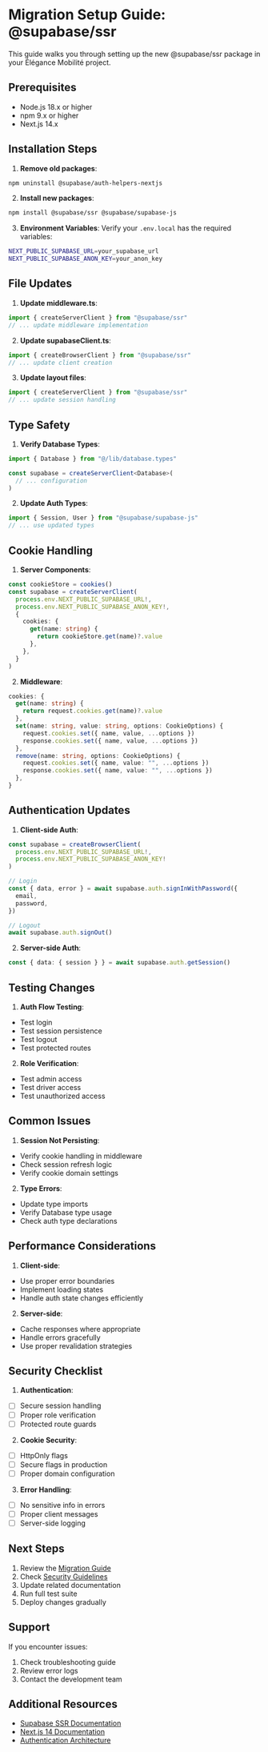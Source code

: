 # Migration Setup Guide: @supabase/ssr

This guide walks you through setting up the new @supabase/ssr package in your Élégance Mobilité project.

## Prerequisites

- Node.js 18.x or higher
- npm 9.x or higher
- Next.js 14.x

## Installation Steps

1. **Remove old packages**:
```bash
npm uninstall @supabase/auth-helpers-nextjs
```

2. **Install new packages**:
```bash
npm install @supabase/ssr @supabase/supabase-js
```

3. **Environment Variables**:
Verify your `.env.local` has the required variables:
```bash
NEXT_PUBLIC_SUPABASE_URL=your_supabase_url
NEXT_PUBLIC_SUPABASE_ANON_KEY=your_anon_key
```

## File Updates

1. **Update middleware.ts**:
```typescript
import { createServerClient } from "@supabase/ssr"
// ... update middleware implementation
```

2. **Update supabaseClient.ts**:
```typescript
import { createBrowserClient } from "@supabase/ssr"
// ... update client creation
```

3. **Update layout files**:
```typescript
import { createServerClient } from "@supabase/ssr"
// ... update session handling
```

## Type Safety

1. **Verify Database Types**:
```typescript
import { Database } from "@/lib/database.types"

const supabase = createServerClient<Database>(
  // ... configuration
)
```

2. **Update Auth Types**:
```typescript
import { Session, User } from "@supabase/supabase-js"
// ... use updated types
```

## Cookie Handling

1. **Server Components**:
```typescript
const cookieStore = cookies()
const supabase = createServerClient(
  process.env.NEXT_PUBLIC_SUPABASE_URL!,
  process.env.NEXT_PUBLIC_SUPABASE_ANON_KEY!,
  {
    cookies: {
      get(name: string) {
        return cookieStore.get(name)?.value
      },
    },
  }
)
```

2. **Middleware**:
```typescript
cookies: {
  get(name: string) {
    return request.cookies.get(name)?.value
  },
  set(name: string, value: string, options: CookieOptions) {
    request.cookies.set({ name, value, ...options })
    response.cookies.set({ name, value, ...options })
  },
  remove(name: string, options: CookieOptions) {
    request.cookies.set({ name, value: "", ...options })
    response.cookies.set({ name, value: "", ...options })
  },
}
```

## Authentication Updates

1. **Client-side Auth**:
```typescript
const supabase = createBrowserClient(
  process.env.NEXT_PUBLIC_SUPABASE_URL!,
  process.env.NEXT_PUBLIC_SUPABASE_ANON_KEY!
)

// Login
const { data, error } = await supabase.auth.signInWithPassword({
  email,
  password,
})

// Logout
await supabase.auth.signOut()
```

2. **Server-side Auth**:
```typescript
const { data: { session } } = await supabase.auth.getSession()
```

## Testing Changes

1. **Auth Flow Testing**:
- Test login
- Test session persistence
- Test logout
- Test protected routes

2. **Role Verification**:
- Test admin access
- Test driver access
- Test unauthorized access

## Common Issues

1. **Session Not Persisting**:
- Verify cookie handling in middleware
- Check session refresh logic
- Verify cookie domain settings

2. **Type Errors**:
- Update type imports
- Verify Database type usage
- Check auth type declarations

## Performance Considerations

1. **Client-side**:
- Use proper error boundaries
- Implement loading states
- Handle auth state changes efficiently

2. **Server-side**:
- Cache responses where appropriate
- Handle errors gracefully
- Use proper revalidation strategies

## Security Checklist

1. **Authentication**:
- ☐ Secure session handling
- ☐ Proper role verification
- ☐ Protected route guards

2. **Cookie Security**:
- ☐ HttpOnly flags
- ☐ Secure flags in production
- ☐ Proper domain configuration

3. **Error Handling**:
- ☐ No sensitive info in errors
- ☐ Proper client messages
- ☐ Server-side logging

## Next Steps

1. Review the [Migration Guide](../authorization/MIGRATION_SSR.md)
2. Check [Security Guidelines](../authorization/SECURITY.md)
3. Update related documentation
4. Run full test suite
5. Deploy changes gradually

## Support

If you encounter issues:
1. Check troubleshooting guide
2. Review error logs
3. Contact the development team

## Additional Resources

- [Supabase SSR Documentation](https://supabase.com/docs)
- [Next.js 14 Documentation](https://nextjs.org/docs)
- [Authentication Architecture](../authorization/ARCHITECTURE.md)
